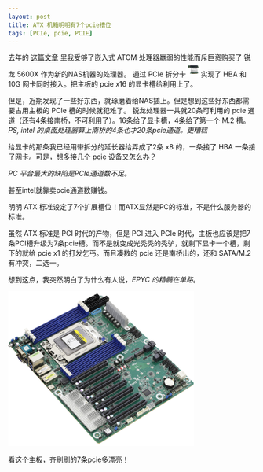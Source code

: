```yaml
---
layout: post
title: ATX 机箱明明有7个pcie槽位
tags: [PCIe, pcie, PCIE]
---
```


去年的 [这篇文章](/2020/12/18/nas-upgraded.html) 里我受够了嵌入式 ATOM 处理器羸弱的性能而斥巨资购买了 锐龙 5600X 作为新的NAS机器的处理器。
通过 PCIe 拆分卡<img src="/images/pcie_bifurcation.jpg" height="30px">实现了 HBA 和 10G 网卡同时接入。把主板的 pcie x16 的显卡槽给利用上了。

但是，近期发现了一些好东西，就琢磨着给NAS插上。但是想到这些好东西都需要占用主板的 PCIe 槽的时候就犯难了。
锐龙处理器一共就20条可利用的 pcie 通道（还有4条接南桥，不可利用了）。16条给了显卡槽，4条给了第一个 M.2 槽。
_PS, intel 的桌面处理器算上南桥的4条也才20条pcie通道。更糟糕_

给显卡的那条我已经用带拆分的延长器给弄成了2条 x8 的，一条接了 HBA 一条接了网卡。可是，想多接几个 pcie 设备又怎么办？

*PC 平台最大的缺陷是PCIe通道数不足。*

甚至intel就靠卖pcie通道数赚钱。

明明 ATX 标准设定了7个扩展槽位！而ATX显然是PC的标准，不是什么服务器的标准。

虽然 ATX 标准是 PCI 时代的产物，但是 PCI 进入 PCIe 时代，主板也应该是把7条PCI槽升级为7条pcie槽。而不是就变成光秃秃的秃驴，就剩下显卡一个槽，剩下的就给 pcie x1 的打发乞丐。而且凑数的 pcie 还是南桥出的，还和 SATA/M.2 有冲突，二选一。

想到这点，我突然明白了为什么有人说，*EPYC 的精髓在单路*。

<img src="/images/ROMED8-2T-2(L).jpg" width="75%">

看这个主板，齐刷刷的7条pcie多漂亮！

